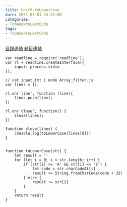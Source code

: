 ```yaml
---
title: Unit6-toLowerCase
date: 2021-05-01 23:22:00
categories: 
- TooWeaktoLeetCode
tags:
- TooWeaktoLeetCode
---
```

[目錄連結](https://github.com/Lidemy/ALG101-too-weak-to-leetcode/tree/master/unit6)
[題目連結](https://oj.lidemy.com/problem/1042)


```
var readline = require('readline');
var rl = readline.createInterface({
	input: process.stdin
});

// cat input.txt | node Array_filter.js 
var lines = [];

rl.on('line', function (line){
	lines.push(line);
})

rl.on('close', function() {
	slove(lines);
})

function slove(lines) {
	console.log(toLowerCase(lines[0]))
}


function toLowerCase(str) {
    let result = ''
    for (let i = 0; i < str.length; i++) {
        if (str[i] >= 'A' && str[i] <= 'Z') {
            let code = str.charCodeAt[i]
            result += String.fromCharCode(code + 32)
        } else {
            result += str[i]
        }
    }
    return result
}

```
